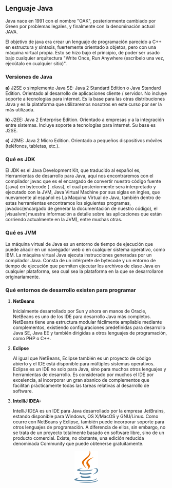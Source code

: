 ## Lenguaje Java

Java nace en 1991 con el nombre "OAK", posteriormente cambiado por Green por problemas legales, y finalmente con la
denominación actual JAVA.

El objetivo de java era crear un lenguaje de programación parecido a C++ en estructura y sintaxis, fuertemente orientado
a objetos, pero con una máquina virtual propia. Esto se hizo bajo el principio, de poder ser usado bajo cualquier
arquitectura "Write Once, Run Anywhere (escríbelo una vez, ejecútalo en cualquier sitio)".

### Versiones de Java

**a)** J2SE o simplemente Java SE: Java 2 Standard Edition o Java Standard Edition. Orientado al desarrollo de
aplicaciones
cliente / servidor. No incluye soporte a tecnologías para internet. Es la base para las otras distribuciones Java y es
la plataforma que utilizaremos nosotros en este curso por ser la más utilizada.

**b)** J2EE: Java 2 Enterprise Edition. Orientado a empresas y a la integración entre sistemas. Incluye soporte a
tecnologías para internet. Su base es J2SE.

**c)** J2ME: Java 2 Micro Edition. Orientado a pequeños dispositivos móviles (teléfonos, tabletas, etc.).

### Qué es JDK

El JDK es el Java Development Kit, que traducido al español es, Herramientas de desarrollo para Java, aquí nos
encontraremos con el compilador javac que es el encargado de convertir nuestro código fuente (.java) en bytecode (
.class), el cual posteriormente sera interpretado y ejecutado con la JVM, Java Virtual Machine por sus siglas en ingles,
que nuevamente al español es La Maquina Virtual de Java, también dentro de estas herramientas encontramos los siguientes
programas, javadoc(encargado de generar la documentación de nuestro código), el jvisualvm( muestra información a detalle
sobre las aplicaciones que están corriendo actualmente en la JVM), entre muchas otras.

### Qué es JVM

La máquina virtual de Java es un entorno de tiempo de ejecución que puede añadir en un navegador web o en cualquier
sistema operativo, como IBM. La máquina virtual Java ejecuta instrucciones generadas por un compilador Java. Consta de
un intérprete de bytecode y un entorno de tiempo de ejecución que permiten ejecutar los archivos de clase Java en
cualquier plataforma, sea cual sea la plataforma en la que se desarrollaron originariamente.

### Qué entornos de desarrollo existen para programar

1. **NetBeans**

   Inicialmente desarrollado por Sun y ahora en manos de Oracle, NetBeans es uno de los IDE para desarrollo Java más
   completos. NetBeans tiene una estructura modular fácilmente ampliable mediante complementos, existiendo
   configuraciones
   predefinidas para desarrollo Java SE, Java EE y también dirigidas a otros lenguajes de programación, como PHP o C++.

2. **Eclipse**

   Al igual que NetBeans, Eclipse también es un proyecto de código abierto y el IDE está disponible para múltiples
   sistemas
   operativos. Eclipse es un IDE no solo para Java, sino para muchos otros lenguajes y herramientas de desarrollo. Es
   considerado por muchos el IDE por excelencia, al incorporar un gran abanico de complementos que facilitan
   prácticamente
   todas las tareas relativas al desarrollo de software.

3. **IntelliJ IDEA:**

   IntelliJ IDEA es un IDE para Java desarrollado por la empresa JetBrains, estando disponible para Windows, OS X/MacOS
   y
   GNU/Linux. Como ocurre con NetBeans y Eclipse, también puede incorporar soporte para otros lenguajes de programación.
   A
   diferencia de ellos, sin embargo, no se trata de un proyecto totalmente basado en software libre, sino de un producto
   comercial. Existe, no obstante, una edición reducida denominada Community que puede obtenerse gratuitamente.

<div align="center">
<img src="../img/java.png" height="100">
</div>